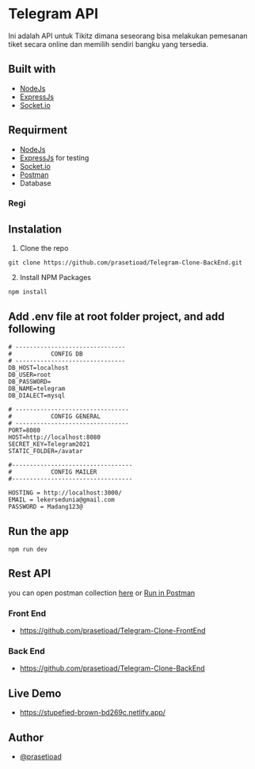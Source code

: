 # Telegram API

<!--- These are examples. See https://shields.io for others or to customize this set of shields. You might want to include dependencies, project status and licence info here --->
Ini adalah API untuk Tikitz dimana seseorang bisa melakukan pemesanan tiket secara online dan memilih sendiri bangku yang tersedia.

## Built with

* [NodeJs](https://nodejs.org/en/)
* [ExpressJs](https://expressjs.com/)
* [Socket.io](https://socket.io/)

## Requirment
* [NodeJs](https://nodejs.org/en/)
* [ExpressJs](https://expressjs.com/) for testing
* [Socket.io](https://socket.io/)
* [Postman](https://www.postman.com/)
* Database

### Regi
## Instalation
1. Clone the repo

```
git clone https://github.com/prasetioad/Telegram-Clone-BackEnd.git

```
2. Install NPM Packages 
```
npm install
```
## Add .env file at root folder project, and add following
```
# -------------------------------
#           CONFIG DB
# -------------------------------
DB_HOST=localhost
DB_USER=root
DB_PASSWORD=
DB_NAME=telegram
DB_DIALECT=mysql

# --------------------------------
#           CONFIG GENERAL
# --------------------------------
PORT=8080
HOST=http://localhost:8080
SECRET_KEY=Telegram2021
STATIC_FOLDER=/avatar

#----------------------------------
#           CONFIG MAILER
#----------------------------------

HOSTING = http://localhost:3000/
EMAIL = lekersedunia@gmail.com
PASSWORD = Madang123@
```
## Run the app
``` 
npm run dev 
```
## Rest API
you can open postman collection [here](https://documenter.getpostman.com/view/14778352/TzRa8QaK)
or
[Run in Postman](https://www.getpostman.com/collections/0cbf5994803f98d31851)

### Front End
* https://github.com/prasetioad/Telegram-Clone-FrontEnd

### Back End
* https://github.com/prasetioad/Telegram-Clone-BackEnd

## Live Demo
* https://stupefied-brown-bd269c.netlify.app/

## Author
* [@prasetioad](https://github.com/prasetioad)
